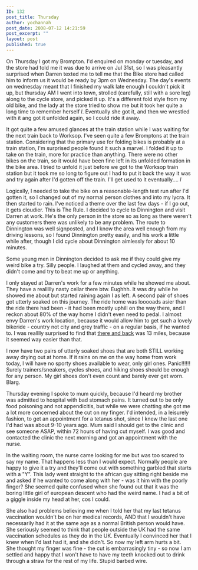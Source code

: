 ```yaml
---
ID: 132
post_title: Thursday
author: yochannah
post_date: 2008-07-12 14:21:59
post_excerpt: ""
layout: post
published: true
---
```

On Thursday I got my Brompton. I'd enquired on monday or tuesday, and the store had told me it was due to arrive on Jul 31st, so I was pleasantly surprised when Darren texted me to tell me that the Bike store had called him to inform us it would be ready by 3pm on Wednesday. The day's events on wednesday meant that I finished my walk late enough I couldn't pick it up, but thursday AM I went into town, strolled (carefully, still with a sore leg) along to the cycle store, and picked it up. It's a different fold style from my old bike, and the lady at the store tried to show me but it took her quite a long time to remember herself *l*. Eventually she got it, and then we wrestled with it ang got it unfolded again, so I could ride it away. 

It got quite a few amused glances at the train station while I was waiting for the next train back to Worksop. I've seen quite a few Bromptons at the train station. Considering that the primary use for folding bikes is probably at a train station, I'm surprised people found it such a marvel. I folded it up to take on the train, more for practice than anything. There were no other bikes on the train, so it would have been fine left in its unfolded formation in the bike area. I tried to unfold it just before we got to the Worksop train station but it took me so long to figure out I had to put it back the way it was and try again after I'd gotten off the train. I'll get used to it eventually.... *l*

Logically, I needed to take the bike on a reasonable-length test run after I'd gotten it, so I changed out of my normal person clothes and into my lycra. It then started to rain. I've noticed a theme over the last few days - if I go out, it gets cloudier. This is The Rule. I decided to cycle to Dinnington and visit Darren at work. He's the only person in the store so as long as there weren't any customers there was unlikely to be any problem. The route to Dinnington was well signposted, and I know the area well enough from my driving lessons, so I found Dinnington pretty easily, and his work a little while after, though I did cycle about Dinnington aimlessly for about 10 minutes. 

Some young men in Dinnington decided to ask me if they could give my weird bike a try. Silly people. I laughed at them and cycled away, and they didn't come and try to beat me up or anything. 

I only stayed at Darren's work for a few minutes while he showed me about. They have a reallllly nasty cellar there btw. Eughhh. It was dry while he showed me about but started raining again I as left. A second pair of shoes got utterly soaked on this journey. The ride home was looooads asier than the ride there had been - it had been mostly uphill on the way there, and I reckon about 80% of the way home I didn't even need to pedal. I almost envy Darren's work location, because it would allow him to get such a lovely bikeride - country not city and grey traffic - on a regular basis, if he wanted to. I was realllly surprised to find that <a href="http://trail.motionbased.com/trail/activity/6210242">there and back</a> was 13 miles, because it seemed way easier than that. 

I now have two pairs of utterly soaked shoes that are both STILL working away drying out at home. If it rains on me on the way home from work today, I will have no sporty shoes available to wear, only girl ones. Panic!!!!!! Surely trainers/sneakers, cycles shoes, and hiking shoes should be enough for any person. My girl shoes don't even count and barely ever get worn. Blarg. 

Thursday evening I spoke to mum quickly, because I'd heard my brother was admitted to hospital with bad stomach pains. It turned out to be only food poisoning and not appendicitis, but while we were chatting she got me a lot more concerned about the cut on my finger. I'd intended, in a leisurely fashion, to get an appointment for a tetanus shot, since I knew the last one I'd had was about 9-10 years ago. Mum said I should get to the clinic and see someone ASAP, within 72 hours of having cut myself. I was good and contacted the clinic the next morning and got an appointment with the nurse. 

In the waiting room, the nurse came looking for me but was too scared to say my name. That happens less than I would expect. Normally people are happy to give it a try and they'll come out with something garbled that starts with a "Y". This lady went straight to the african guy sitting right beside me and asked if he wanted to come along with her - was it him with the poorly finger? She seemed quite confused when she found out that it was the boring little girl of european descent who had the weird name. I had a bit of a giggle inside my head at her, cos I could.  

She also had problems believing me when I told her that my last tetanus vaccination wouldn't be on her medical records, AND that I wouldn't have necessarily had it at the same age as a normal British person would have. She seriously seemed to think that people outside the UK had the same vaccination schedules as they do in the UK. Eventually I convinced her that I knew when I'd last had it, and she didn't. So now my left arm hurts a bit. She thought my finger was fine - the cut is embarrasingly tiny - so now I am settled and happy that I won't have to have my teeth knocked out to drink through a straw for the rest of my life. Stupid barbed wire.